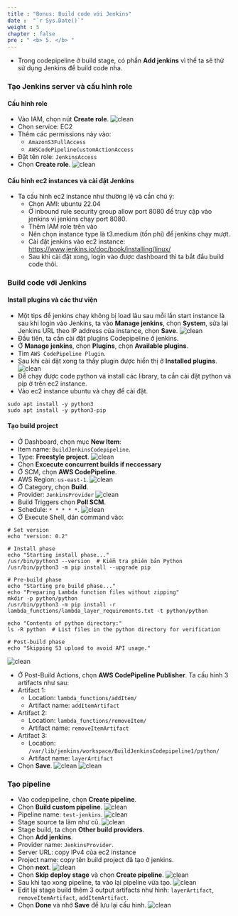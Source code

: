 ```yaml
---
title : "Bonus: Build code với Jenkins"
date :  "`r Sys.Date()`" 
weight : 5
chapter : false
pre : " <b> 5. </b> "
---
```

* Trong codepipeline ở build stage, có phần **Add jenkins** vì thế ta sẽ thử sử dụng Jenkins để build code nha.
### Tạo Jenkins server và cấu hình role
#### Cấu hình role
* Vào IAM, chọn nút **Create role**.
![clean](/workshop-aws-card-clash-7/images/5.fwd/5.3_.png) 
* Chọn service: EC2
* Thêm các permissions này vào:
    * ```AmazonS3FullAccess```
    * ```AWSCodePipelineCustomActionAccess```
* Đặt tên role: ```JenkinsAccess```
* Chọn **Create role**.
![clean](/workshop-aws-card-clash-7/images/5.fwd/5.4_.png) 
#### Cấu hình ec2 instances và cài đặt Jenkins
* Ta cấu hình ec2 instance như thường lệ và cần chú ý: 
    * Chọn AMI: ubuntu 22.04
    * Ở inbound rule security group allow port 8080 để truy cập vào jenkins vì jenkins chạy port 8080.
    * Thêm IAM role trên vào
    * Nên chọn instance type là t3.medium (tốn phí) để jenkins chạy mượt.
    * Cài đặt jenkins vào ec2 instance: https://www.jenkins.io/doc/book/installing/linux/
    * Sau khi cài đặt xong, login vào được dashboard thì ta bắt đầu build code thôi.

### Build code với Jenkins
#### Install plugins và các thư viện
* Một tips để jenkins chạy không bị load lâu sau mỗi lần start instance là sau khi login vào Jenkins, ta vào **Manage jenkins**, chọn **System**, sửa lại Jenkins URL theo IP address của instance, chọn **Save**.
![clean](/workshop-aws-card-clash-7/images/5.fwd/5.5_.png)
* Đầu tiên, ta cần cài đặt plugins Codepipeline ở jenkins.
* Ở **Manage jenkins**, chọn **Plugins**, chọn **Available plugins**.
* Tìm ```AWS CodePipeline Plugin```.
* Sau khi cài đặt xong ta thấy plugin được hiển thị ở **Installed plugins**.
![clean](/workshop-aws-card-clash-7/images/5.fwd/5.6_.png)
* Để chạy được code python và install các library, ta cần cài đặt python và pip ở trên ec2 instance.
* Vào ec2 instance ubuntu và chạy để cài đặt.
```
sudo apt install -y python3
sudo apt install -y python3-pip
```
#### Tạo build project
* Ở Dashboard, chọn mục **New Item**:
* Item name: ```BuildJenkinsCodepipeline```.
* Type: **Freestyle project**.
![clean](/workshop-aws-card-clash-7/images/5.fwd/5.7_.png)
* Chọn **Excecute concurrent builds if neccessary**
* Ở SCM, chọn **AWS CodePipeline**.
* AWS Region: ```us-east-1```.
![clean](/workshop-aws-card-clash-7/images/5.fwd/5.8_.png)
* Ở Category, chọn **Build**.
* Provider: ```JenkinsProvider```
![clean](/workshop-aws-card-clash-7/images/5.fwd/5.9_.png)
* Build Triggers chọn **Poll SCM**.
* Schedule: ```* * * * *```.
![clean](/workshop-aws-card-clash-7/images/5.fwd/5.10_.png)
* Ở Execute Shell, dán command vào:
```
# Set version
echo "version: 0.2"

# Install phase
echo "Starting install phase..."
/usr/bin/python3 --version  # Kiểm tra phiên bản Python
/usr/bin/python3 -m pip install --upgrade pip

# Pre-build phase
echo "Starting pre_build phase..."
echo "Preparing Lambda function files without zipping"
mkdir -p python/python
/usr/bin/python3 -m pip install -r lambda_functions/lambda_layer_requirements.txt -t python/python

echo "Contents of python directory:"
ls -R python  # List files in the python directory for verification

# Post-build phase
echo "Skipping S3 upload to avoid API usage."
```
![clean](/workshop-aws-card-clash-7/images/5.fwd/5.11_.png)
* Ở Post-Build Actions, chọn **AWS CodePipeline Publisher**.
Ta cấu hình 3 artifacts như sau:
* Artifact 1:
    * Location: ```lambda_functions/addItem/```
    * Artifact name: ```addItemArtifact```
* Artifact 2:
    * Location: ```lambda_functions/removeItem/```
    * Artifact name: ```removeItemArtifact```
* Artifact 3:
    * Location: ```/var/lib/jenkins/workspace/BuildJenkinsCodepipeline1/python/```
    * Artifact name: ```layerArtifact```
* Chọn **Save**.
![clean](/workshop-aws-card-clash-7/images/5.fwd/5.12_.png)
![clean](/workshop-aws-card-clash-7/images/5.fwd/5.13_.png)

### Tạo pipeline
* Vào codepipeline, chọn **Create pipeline**.
* Chọn **Build custom pipeline**.
![clean](/workshop-aws-card-clash-7/images/5.fwd/5.14_.png)
* Pipeline name: ```test-jenkins```.
![clean](/workshop-aws-card-clash-7/images/5.fwd/5.15_.png)
* Stage source ta làm như cũ.
![clean](/workshop-aws-card-clash-7/images/5.fwd/5.16_.png)
* Stage build, ta chọn **Other build providers**.
* Chọn **Add jenkins**.
* Provider name: ```JenkinsProvider```.
* Server URL: copy IPv4 của ec2 instance
* Project name: copy tên build project đã tạo ở jenkins.
* Chọn **next**.
![clean](/workshop-aws-card-clash-7/images/5.fwd/5.17_.png)
* Chọn **Skip deploy stage** và chọn **Create pipeline**.
![clean](/workshop-aws-card-clash-7/images/5.fwd/5.18_.png)
* Sau khi tạo xong pipeline, ta vào lại pipeline vừa tạo.
![clean](/workshop-aws-card-clash-7/images/5.fwd/5.19_.png)
* Edit lại stage build thêm 3 output artifacts như hình: ```layerArtifact```, ```removeItemArtifact```, ```addItemArtifact```.
* Chọn **Done** và nhớ **Save** để lưu lại cấu hình.
![clean](/workshop-aws-card-clash-7/images/5.fwd/5.20_.png)
